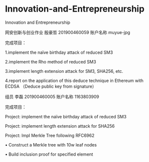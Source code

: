 # Innovation-and-Entrepreneurship
Innovation and Entrepreneurship

网安创新与创业作业 殷豪哲 201900460059 账户名称 muyue-jpg

完成项目：

1.implement the naïve birthday attack of reduced SM3

2.implement the Rho method of reduced SM3

3.implement length extension attack for SM3, SHA256, etc.

4.report on the application of this deduce technique in Ethereum with ECDSA （Deduce public key from signature）



组员 李磊 201900460005 账户名称 1163803909

完成项目：

Project: implement the naïve birthday attack of reduced SM3

Project: implement length extension attack for SHA256

Project: Impl Merkle Tree following RFC6962

• Construct a Merkle tree with 10w leaf nodes

• Build inclusion proof for specified element

